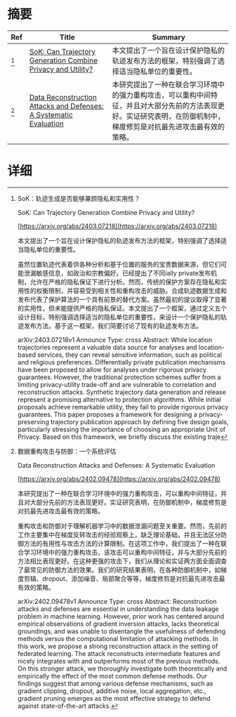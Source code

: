 # 摘要

| Ref | Title | Summary |
| --- | --- | --- |
| [^1] | [SoK: Can Trajectory Generation Combine Privacy and Utility?](https://arxiv.org/abs/2403.07218) | 本文提出了一个旨在设计保护隐私的轨迹发布方法的框架，特别强调了选择适当隐私单位的重要性。 |
| [^2] | [Data Reconstruction Attacks and Defenses: A Systematic Evaluation](https://arxiv.org/abs/2402.09478) | 本研究提出了一种在联合学习环境中的强力重构攻击，可以重构中间特征，并且对大部分先前的方法表现更好。实证研究表明，在防御机制中，梯度修剪是对抗最先进攻击最有效的策略。 |

# 详细

[^1]: SoK：轨迹生成是否能够兼顾隐私和实用性？

    SoK: Can Trajectory Generation Combine Privacy and Utility?

    [https://arxiv.org/abs/2403.07218](https://arxiv.org/abs/2403.07218)

    本文提出了一个旨在设计保护隐私的轨迹发布方法的框架，特别强调了选择适当隐私单位的重要性。

    

    虽然位置轨迹代表着供各种分析和基于位置的服务的宝贵数据来源，但它们可能泄漏敏感信息，如政治和宗教偏好。已经提出了不同ially private发布机制，允许在严格的隐私保证下进行分析。然而，传统的保护方案存在隐私和实用性的权衡限制，并容易受到相关性和重构攻击的威胁。合成轨迹数据生成和发布代表了保护算法的一个具有前景的替代方案。虽然最初的提议取得了显著的实用性，但未能提供严格的隐私保证。本文提出了一个框架，通过定义五个设计目标，特别强调选择适当的隐私单位的重要性，来设计一个保护隐私的轨迹发布方法。基于这一框架，我们简要讨论了现有的轨迹发布方法。

    arXiv:2403.07218v1 Announce Type: cross  Abstract: While location trajectories represent a valuable data source for analyses and location-based services, they can reveal sensitive information, such as political and religious preferences. Differentially private publication mechanisms have been proposed to allow for analyses under rigorous privacy guarantees. However, the traditional protection schemes suffer from a limiting privacy-utility trade-off and are vulnerable to correlation and reconstruction attacks. Synthetic trajectory data generation and release represent a promising alternative to protection algorithms. While initial proposals achieve remarkable utility, they fail to provide rigorous privacy guarantees. This paper proposes a framework for designing a privacy-preserving trajectory publication approach by defining five design goals, particularly stressing the importance of choosing an appropriate Unit of Privacy. Based on this framework, we briefly discuss the existing traje
    
[^2]: 数据重构攻击与防御：一个系统评估

    Data Reconstruction Attacks and Defenses: A Systematic Evaluation

    [https://arxiv.org/abs/2402.09478](https://arxiv.org/abs/2402.09478)

    本研究提出了一种在联合学习环境中的强力重构攻击，可以重构中间特征，并且对大部分先前的方法表现更好。实证研究表明，在防御机制中，梯度修剪是对抗最先进攻击最有效的策略。

    

    重构攻击和防御对于理解机器学习中的数据泄漏问题至关重要。然而，先前的工作主要集中在梯度反转攻击的经验观察上，缺乏理论基础，并且无法区分防御方法的有用性与攻击方法的计算限制。在这项工作中，我们提出了一种在联合学习环境中的强力重构攻击。该攻击可以重构中间特征，并与大部分先前的方法相比表现更好。在这种更强的攻击下，我们从理论和实证两方面全面调查了最常见的防御方法的效果。我们的研究结果表明，在各种防御机制中，如梯度剪辑、dropout、添加噪音、局部聚合等等，梯度修剪是对抗最先进攻击最有效的策略。

    arXiv:2402.09478v1 Announce Type: cross  Abstract: Reconstruction attacks and defenses are essential in understanding the data leakage problem in machine learning. However, prior work has centered around empirical observations of gradient inversion attacks, lacks theoretical groundings, and was unable to disentangle the usefulness of defending methods versus the computational limitation of attacking methods. In this work, we propose a strong reconstruction attack in the setting of federated learning. The attack reconstructs intermediate features and nicely integrates with and outperforms most of the previous methods. On this stronger attack, we thoroughly investigate both theoretically and empirically the effect of the most common defense methods. Our findings suggest that among various defense mechanisms, such as gradient clipping, dropout, additive noise, local aggregation, etc., gradient pruning emerges as the most effective strategy to defend against state-of-the-art attacks.
    

